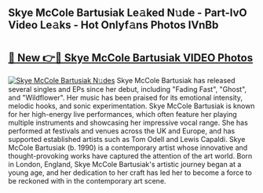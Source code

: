 ## Skye McCole Bartusiak Le𝚊ked N𝚞de - Part-IvO Video Le𝚊ks - Hot Onlyf𝚊ns Photos IVnBb

# <h2><a href="http://ab56444.deff.icu/?id=Skye+McCole+Bartusiak">🔗 New 👉🔴 Skye McCole Bartusiak VIDEO Photos</a></h2>

[![Skye McCole Bartusiak N𝚞des](https://i.imgur.com/rIISA9y.gif)](http://ab56444.deff.icu/?id=Skye+McCole+Bartusiak)
Skye McCole Bartusiak has released several singles and EPs since her debut, including "Fading Fast", "Ghost", and "Wildflower". Her music has been praised for its emotional intensity, melodic hooks, and sonic experimentation. Skye McCole Bartusiak is known for her high-energy live performances, which often feature her playing multiple instruments and showcasing her impressive vocal range. She has performed at festivals and venues across the UK and Europe, and has supported established artists such as Tom Odell and Lewis Capaldi. Skye McCole Bartusiak (b. 1990) is a contemporary artist whose innovative and thought-provoking works have captured the attention of the art world. Born in London, England, Skye McCole Bartusiak's artistic journey began at a young age, and her dedication to her craft has led her to become a force to be reckoned with in the contemporary art scene.
